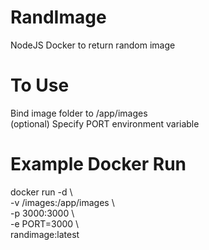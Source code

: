 # RandImage
NodeJS Docker to return random image

# To Use
Bind image folder to /app/images \
(optional) Specify PORT environment variable

# Example Docker Run
docker run -d \\ \
-v /images:/app/images \\ \
-p 3000:3000 \\ \
-e PORT=3000 \\ \
randimage:latest

